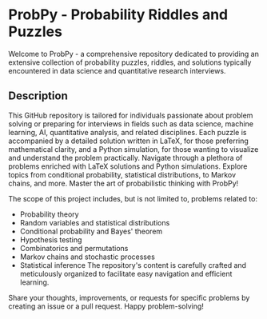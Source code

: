 # ProbPy - Probability Riddles and Puzzles
Welcome to ProbPy - a comprehensive repository dedicated to providing an extensive collection of probability puzzles, riddles, and solutions typically encountered in data science and quantitative research interviews.

## Description
This GitHub repository is tailored for individuals passionate about problem solving or preparing for interviews in fields such as data science, machine learning, AI, quantitative analysis, and related disciplines. Each puzzle is accompanied by a detailed solution written in LaTeX, for those preferring mathematical clarity, and a Python simulation, for those wanting to visualize and understand the problem practically.
Navigate through a plethora of problems enriched with LaTeX solutions and Python simulations. Explore topics from conditional probability, statistical distributions, to Markov chains, and more. Master the art of probabilistic thinking with ProbPy!

The scope of this project includes, but is not limited to, problems related to:

  - Probability theory
  - Random variables and statistical distributions
  - Conditional probability and Bayes' theorem
  - Hypothesis testing
  - Combinatorics and permutations
  - Markov chains and stochastic processes
  - Statistical inference
The repository's content is carefully crafted and meticulously organized to facilitate easy navigation and efficient learning. 

Share your thoughts, improvements, or requests for specific problems by creating an issue or a pull request. Happy problem-solving!
